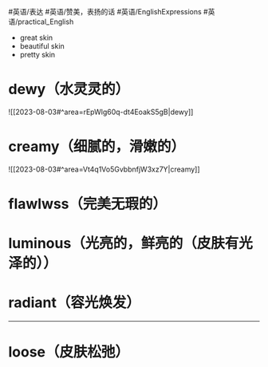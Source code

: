 #英语/表达 #英语/赞美，表扬的话 #英语/EnglishExpressions #英语/practical_English 

- great skin
- beautiful skin
- pretty skin
# dewy（水灵灵的）
![[2023-08-03#^area=rEpWlg60q-dt4EoakS5gB|dewy]]
# creamy（细腻的，滑嫩的）
![[2023-08-03#^area=Vt4q1Vo5GvbbnfjW3xz7Y|creamy]]

# flawlwss（完美无瑕的）

# luminous（光亮的，鲜亮的（皮肤有光泽的））

# radiant（容光焕发）

--- 

# loose（皮肤松弛）